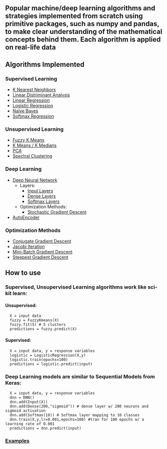 ## Popular machine/deep learning algorithms and strategies implemented from scratch using primitive packages, such as numpy and pandas, to make clear understanding of the mathematical concepts behind them. Each algorithm is applied on real-life data 

## Algorithms Implemented

### Supervised Learning
  - [K Nearest Neighbors](Supervised_Learning/KNN.py)
  - [Linear Distriminant Analysis](Supervised_Learning/LinearDiscriminantAnalysis.py)
  - [Linear Regression](Supervised_Learning/LinearRegression.py)
  - [Logistic Regression](Supervised_Learning/LogisticRegression.py)
  - [Naive Bayes](Supervised_Learning/NaiveBayes.py)
  - [Softmax Regression](Supervised_Learning/SoftmaxRegression.py)

### Unsupervised Learning
  - [Fuzzy K Means](Unsupervised_Learning/FuzzyKmeans.py)
  - [K Means / K Medians](Unsupervised_Learning/KMeans_Medians.py)
  - [PCA](Unsupervised_Learning/PCA.py)
  - [Spectral Clustering](Unsupervised_Learning/SpectralClustering.py)

### Deep Learning
  - [Deep Neural Network](Deep_Learning/DeepNeuralNetwork.py)
    - Layers:
      - [Input Layers](Deep_Learning/layers/Input.py)
      - [Dense Layers](Deep_Learning/layers/Dense.py)
      - [Softmax Layers](Deep_Learning/layers/Softmax.py)
    - Optimization Methods:
      - [Stochastic Gradient Descent](Deep_Learning/nn_optimization_methods.py)
  - [AutoEncoder](Deep_Learning/AutoEncoder.py)

### Optimization Methods
  - [Conjugate Gradient Descent](tools/iterative_methods.py)
  - [Jacobi Iteration](tools/iterative_methods.py)
  - [Mini-Batch Gradient Descent](tools/iterative_methods.py)
  - [Steepest Gradient Descent](tools/iterative_methods.py)

## How to use 
  ### Supervised, Unsupervised Learning algorithms work like sci-kit learn:  

  #### Unsupervised:
      X = input data
      fuzzy = FuzzyKmeans(X)
      fuzzy.fit(5) # 5 clusters
      predictions = fuzzy.predict(X) 

  #### Supervised:
      X = input data, y = response variables
      logistic = LogisticRegression(X,y)
      logistic.train(epochs=100)
      predictions = logistic.predict(input)

  ### Deep Learning models are similar to Sequential Models from Keras:
      X = input data, y = response variables
      dnn = DNN()
      dnn.add(Input(X))
      dnn.add(Dense(200,"sigmoid")) # dense layer w/ 200 neurons and sigmoid activation
      dnn.add(Softmax(10)) # Softmax layer mapping to 10 classes
      dnn.train(X,y,lr=0.001,epochs=100) #tran for 100 epochs w/ a learning rate of 0.001
      predictions = dnn.predict(input)

### [Examples](Applications/)
